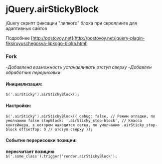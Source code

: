 # jQuery.airStickyBlock

jQuery скрипт фиксации "липкого" блока при скроллинге для адаптивных сайтов

Подробнее [http://postovoy.net](http://postovoy.net/jquery-plagin-fiksiruyuschegosya-lipkogo-bloka.html)

### Fork
-*Добавлена возможность устанавливать отступ сверху*
-*Добавлен обработчик перерисовки*

#### Инициализация: 
`
$('.airSticky').airStickyBlock();
`

#### Настройки:
`
$('.airSticky').airStickyBlock({
  debug: false, // Режим отладки, по умолчанию false
  stopBlock: '.airSticky_stop-block', // Класса контейнера, в котором находится сетка, по умолчанию .airSticky_stop-block
  offsetTop: 0 // отступ сверху
});
`

#### Событие перерисовки позиции:
**пересчитает позицию**
`
$('.some_class').trigger('render.airStickyBlock');
`